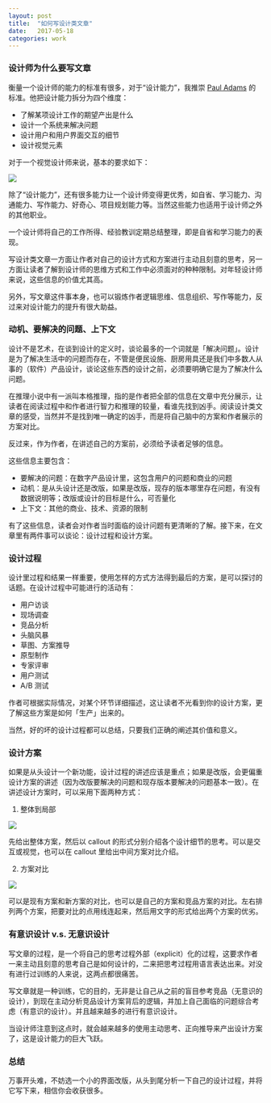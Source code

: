 ```yaml
---
layout: post
title:  "如何写设计类文章"
date:   2017-05-18
categories: work
---
```


### 设计师为什么要写文章

衡量一个设计师的能力的标准有很多，对于“设计能力”，我推崇 [Paul Adams](http://twitter.com/padday) 的标准。他把设计能力拆分为四个维度：

* 了解某项设计工作的期望产出是什么
* 设计一个系统来解决问题
* 设计用户和用户界面交互的细节
* 设计视觉元素

对于一个视觉设计师来说，基本的要求如下：

![](https://general-1258275882.cos.ap-chengdu.myqcloud.com/writing01.jpg)

除了“设计能力”，还有很多能力让一个设计师变得更优秀，如自省、学习能力、沟通能力、写作能力、好奇心、项目规划能力等。当然这些能力也适用于设计师之外的其他职业。

一个设计师将自己的工作所得、经验教训定期总结整理，即是自省和学习能力的表现。

写设计类文章一方面让作者对自己的设计方式和方案进行主动且刻意的思考，另一方面让读者了解到设计师的思维方式和工作中必须面对的种种限制。对年轻设计师来说，这些信息的价值尤其高。

另外，写文章这件事本身，也可以锻炼作者逻辑思维、信息组织、写作等能力，反过来对设计能力的提升有很大助益。

### 动机、要解决的问题、上下文

设计不是艺术，在谈到设计的定义时，谈论最多的一个词就是「解决问题」。设计是为了解决生活中的问题而存在，不管是便民设施、厨房用具还是我们中多数人从事的（软件）产品设计，谈论这些东西的设计之前，必须要明确它是为了解决什么问题。

在推理小说中有一派叫本格推理，指的是作者把全部的信息在文章中充分展示，让读者在阅读过程中和作者进行智力和推理的较量，看谁先找到凶手。阅读设计类文章的感受，当然并不是找到唯一确定的凶手，而是将自己脑中的方案和作者展示的方案对比。

反过来，作为作者，在讲述自己的方案前，必须给予读者足够的信息。

这些信息主要包含：

* 要解决的问题：在数字产品设计里，这包含用户的问题和商业的问题
* 动机：是从头设计还是改版，如果是改版，现存的版本哪里存在问题，有没有数据说明等；改版或设计的目标是什么，可否量化
* 上下文：其他的商业、技术、资源的限制

有了这些信息，读者会对作者当时面临的设计问题有更清晰的了解。接下来，在文章里有两件事可以谈论：设计过程和设计方案。

### 设计过程

设计里过程和结果一样重要，使用怎样的方式方法得到最后的方案，是可以探讨的话题。在设计过程中可能进行的活动有：

* 用户访谈
* 现场调查
* 竞品分析
* 头脑风暴
* 草图、方案推导
* 原型制作
* 专家评审
* 用户测试
* A/B 测试

作者可根据实际情况，对某个环节详细描述，这让读者不光看到你的设计方案，更了解这些方案是如何「生产」出来的。

当然，好的坏的设计过程都可以总结，只要我们正确的阐述其价值和意义。

### 设计方案

如果是从头设计一个新功能，设计过程的讲述应该是重点；如果是改版，会更偏重设计方案的讲述（因为改版要解决的问题和现存版本要解决的问题基本一致）。在讲述设计方案时，可以采用下面两种方式：

 1. 整体到局部

![](https://general-1258275882.cos.ap-chengdu.myqcloud.com/writing02.jpg)

先给出整体方案，然后以 callout 的形式分别介绍各个设计细节的思考。可以是交互或视觉，也可以在 callout 里给出中间方案对比介绍。

 2. 方案对比

![](https://general-1258275882.cos.ap-chengdu.myqcloud.com/writing03.jpg)

可以是现有方案和新方案的对比，也可以是自己的方案和竞品方案的对比。左右排列两个方案，把要对比的点用线连起来，然后用文字的形式给出两个方案的优劣。

### 有意识设计 v.s. 无意识设计

写文章的过程，是一个将自己的思考过程外部（explicit）化的过程，这要求作者一来主动且刻意的思考自己是如何设计的，二来把思考过程用语言表达出来。对没有进行过训练的人来说，这两点都很痛苦。

写文章就是一种训练，它的目的，无非是让自己从之前的盲目参考竞品（无意识的设计），到现在主动分析竞品设计方案背后的逻辑，并加上自己面临的问题综合考虑（有意识的设计）。并且越来越多的进行有意识设计。

当设计师注意到这点时，就会越来越多的使用主动思考、正向推导来产出设计方案了，这是设计能力的巨大飞跃。

### 总结

万事开头难，不妨选一个小的界面改版，从头到尾分析一下自己的设计过程，并将它写下来，相信你会收获很多。
